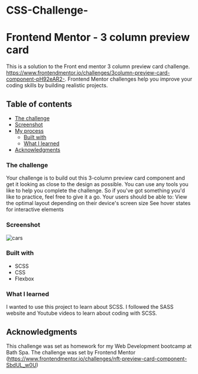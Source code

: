 # CSS-Challenge-

# Frontend Mentor - 3 column preview card

This is a solution to the Front end mentor 3 column preview card challenge. https://www.frontendmentor.io/challenges/3column-preview-card-component-pH92eAR2-. Frontend Mentor challenges help you improve your coding skills by building realistic projects. 

## Table of contents

 - [The challenge](#the-challenge)
  - [Screenshot](#screenshot)
- [My process](#my-process)
  - [Built with](#built-with)
  - [What I learned](#what-i-learned)
- [Acknowledgments](#acknowledgments)



### The challenge

Your challenge is to build out this 3-column preview card component and get it looking as close to the design as possible.
You can use any tools you like to help you complete the challenge. So if you've got something you'd like to practice, feel free to give it a go.
Your users should be able to:
View the optimal layout depending on their device's screen size
See hover states for interactive elements


### Screenshot

![cars](https://user-images.githubusercontent.com/85199675/153258495-96cc80a4-a885-4a28-b5fe-4da97d567098.png)


### Built with

- SCSS
- CSS 
- Flexbox

### What I learned

I wanted to use this project to learn about SCSS. I followed the SASS website and Youtube videos to learn about coding with SCSS.





## Acknowledgments

This challenge was set as homework for my Web Development bootcamp at Bath Spa. The challenge was set by Frontend Mentor (https://www.frontendmentor.io/challenges/nft-preview-card-component-SbdUL_w0U)
